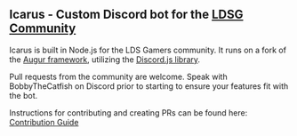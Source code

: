 ## Icarus - Custom Discord bot for the [LDSG Community](https://ldsgamers.com)

Icarus is built in Node.js for the LDS Gamers community. It runs on a fork of the [Augur framework](https://github.com/BobbyTheCatfish/augurbot), utilizing the [Discord.js library](https://discord.js.org/).

Pull requests from the community are welcome. Speak with BobbyTheCatfish on Discord prior to starting to ensure your features fit with the bot.

Instructions for contributing and creating PRs can be found here: [Contribution Guide](https://github.com/LDS-Gamers-Studios/icarus5.5/blob/main/contributing.md#pull-request-approvals)

